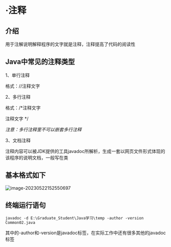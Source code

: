 # ·注释



## 介绍

用于注解说明解释程序的文字就是注释，注释提高了代码的阅读性



## Java中常见的注释类型

1、单行注释

格式：//注释文字

2、多行注释

格式：/*注释文字 

注释文字 */

*注意：多行注释里不可以嵌套多行注释*

3、文档注释

注释内容可以被JDK提供的工具javadoc所解析，生成一套以网页文件形式体现的该程序的说明文档，一般写在类

## 		基本格式如下

![image-20230522152550697](D:\github\ZccLearnJava.github.io\img\注释.assets\image-20230522152550697.png)

## 		终端运行语句

```
javadoc -d E:\Graduate_Student\Java学习\temp -author -version Common02.java
```

其中的-author和-version是javadoc标签，在实际工作中还有很多其他的javadoc标签



